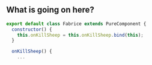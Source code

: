 ## What is going on here?

```js
export default class Fabrice extends PureComponent {
  constructor() {
    this.onKillSheep = this.onKillSheep.bind(this);
  }

  onKillSheep() {
    ...
```
